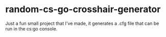 # random-cs-go-crosshair-generator

Just a fun small project that I've made, it generates a .cfg file that can be run in the cs:go console.